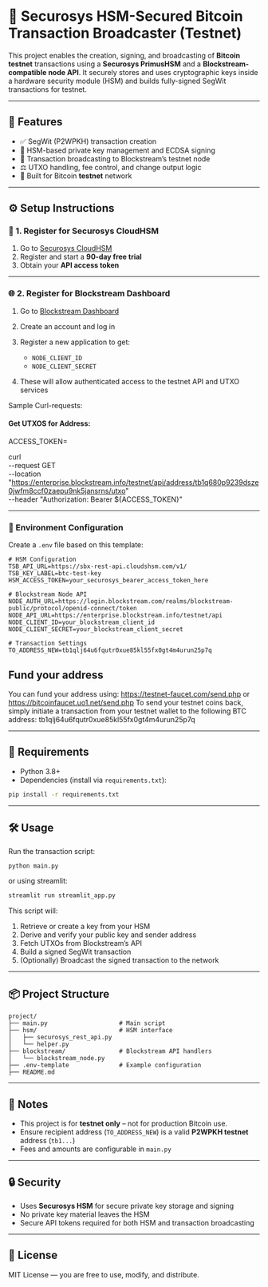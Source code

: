 # 🔐 Securosys HSM-Secured Bitcoin Transaction Broadcaster (Testnet)

This project enables the creation, signing, and broadcasting of **Bitcoin testnet** transactions using a **Securosys PrimusHSM** and a **Blockstream-compatible node API**. It securely stores and uses cryptographic keys inside a hardware security module (HSM) and builds fully-signed SegWit transactions for testnet.

---

## 🚀 Features

* ✅ SegWit (P2WPKH) transaction creation
* 🔐 HSM-based private key management and ECDSA signing
* 📡 Transaction broadcasting to Blockstream’s testnet node
* ⚖️ UTXO handling, fee control, and change output logic
* 🧪 Built for Bitcoin **testnet** network

---

## ⚙️ Setup Instructions

### 🔑 1. Register for Securosys CloudHSM

1. Go to [Securosys CloudHSM](https://cloud.securosys.com/)
2. Register and start a **90-day free trial**
5. Obtain your **API access token**

---

### 🌐 2. Register for Blockstream Dashboard

1. Go to [Blockstream Dashboard](https://dashboard.blockstream.info/)
2. Create an account and log in
3. Register a new application to get:

   * `NODE_CLIENT_ID`
   * `NODE_CLIENT_SECRET`
4. These will allow authenticated access to the testnet API and UTXO services

Sample Curl-requests: 

#### Get UTXOS for Address: 
ACCESS_TOKEN=

curl \
--request GET \
--location "https://enterprise.blockstream.info/testnet/api/address/tb1q680p9239dsze0jwfm8ccf0zaepu9nk5jansrns/utxo" \
--header "Authorization: Bearer ${ACCESS_TOKEN}"

---

### 📁 Environment Configuration

Create a `.env` file based on this template:

```env
# HSM Configuration
TSB_API_URL=https://sbx-rest-api.cloudshsm.com/v1/
TSB_KEY_LABEL=btc-test-key
HSM_ACCESS_TOKEN=your_securosys_bearer_access_token_here

# Blockstream Node API
NODE_AUTH_URL=https://login.blockstream.com/realms/blockstream-public/protocol/openid-connect/token
NODE_API_URL=https://enterprise.blockstream.info/testnet/api
NODE_CLIENT_ID=your_blockstream_client_id
NODE_CLIENT_SECRET=your_blockstream_client_secret

# Transaction Settings
TO_ADDRESS_NEW=tb1qlj64u6fqutr0xue85kl55fx0gt4m4urun25p7q
```


## Fund your address

You can fund your address using: https://testnet-faucet.com/send.php or https://bitcoinfaucet.uo1.net/send.php
To send your testnet coins back, simply initiate a transaction from your testnet wallet to the following BTC address: tb1qlj64u6fqutr0xue85kl55fx0gt4m4urun25p7q

---

## 🧪 Requirements

* Python 3.8+
* Dependencies (install via `requirements.txt`):

```bash
pip install -r requirements.txt
```

---

## 🛠️ Usage

Run the transaction script:

```bash
python main.py
```

or using streamlit:

```bash
streamlit run streamlit_app.py
```

This script will:

1. Retrieve or create a key from your HSM
2. Derive and verify your public key and sender address
3. Fetch UTXOs from Blockstream’s API
4. Build a signed SegWit transaction
5. (Optionally) Broadcast the signed transaction to the network

---

## 📦 Project Structure

```
project/
├── main.py                    # Main script
├── hsm/                       # HSM interface
│   ├── securosys_rest_api.py
│   └── helper.py
├── blockstream/               # Blockstream API handlers
│   └── blockstream_node.py
├── .env-template              # Example configuration
├── README.md
```

---

## 📌 Notes

* This project is for **testnet only** – not for production Bitcoin use.
* Ensure recipient address (`TO_ADDRESS_NEW`) is a valid **P2WPKH testnet** address (`tb1...`)
* Fees and amounts are configurable in `main.py`

---

## 🔒 Security

* Uses **Securosys HSM** for secure private key storage and signing
* No private key material leaves the HSM
* Secure API tokens required for both HSM and transaction broadcasting

---

## 📄 License

MIT License — you are free to use, modify, and distribute.
